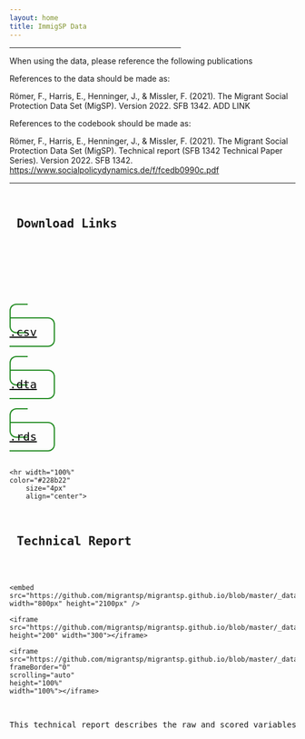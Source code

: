 ```yaml
---
layout: home
title: ImmigSP Data
---
```

<hr width="60%"
    color="#228b22"
        high="10px" 
        align="center">
        


When using the data, please reference the following publications 

References to the data should be made as:

Römer, F., Harris, E., Henninger, J., & Missler, F. (2021). The Migrant Social Protection Data Set (MigSP). Version 2022. SFB 1342. ADD LINK

References to the codebook should be made as:

Römer, F., Harris, E., Henninger, J., & Missler, F. (2021). The Migrant Social Protection Data Set (MigSP). Technical report (SFB 1342 Technical Paper Series). Version 2022. SFB 1342. https://www.socialpolicydynamics.de/f/fcedb0990c.pdf

<hr width="100%" 
    color="#228b22"
        size="4px" 
        align="center">
<pre> 
<h2> Download Links </h2>


<!-- Add icon library -->
<link rel="stylesheet" href="https://cdnjs.cloudflare.com/ajax/libs/font-awesome/4.7.0/css/font-awesome.min.css">
<style>
.btn {
  background-color:;
  border: 2px solid #228b22;
    border-radius: 12px;
  color: black;
  padding: 12px 30px;
  cursor: pointer;
  font-size: 20px;}
    /* Darker background on mouse-over */
.btn:hover {
  background-color: #228b22;
  text-decoration: none;
}
    </style>


<a class="btn" style="width: 30%;" href="https://github.com/migrantsp/migrantsp.github.io/blob/master/_data/MigSP_version_1.0._public.csv" download><i class="fa fa-download"></i> .csv</a>

<a class="btn" style="width: 30%;" href="https://github.com/migrantsp/migrantsp.github.io/blob/master/_data/MigSP_version_1.0._public.dta" download><i class="fa fa-download"></i> .dta</a>

<a class="btn" style="width: 30%;" href="https://github.com/migrantsp/migrantsp.github.io/blob/master/_data/MigSP_version_1.0._public.rds" download><i class="fa fa-download"></i> .rds</a>
             

    <hr width="100%" 
    color="#228b22"
        size="4px" 
        align="center">
        
        
       
<h2> Technical Report </h2>


 
    <embed src="https://github.com/migrantsp/migrantsp.github.io/blob/master/_data/Technical_Report_Version2021.pdf" width="800px" height="2100px" />
    
    <iframe src="https://github.com/migrantsp/migrantsp.github.io/blob/master/_data/Technical_Report_Version2021.pdf" height="200" width="300"></iframe>

    <iframe src="https://github.com/migrantsp/migrantsp.github.io/blob/master/_data/Technical_Report_Version2021.pdf"
    frameBorder="0"
    scrolling="auto"
    height="100%"
    width="100%"></iframe>

        
<p>This technical report describes the raw and scored variables in the dataset, provides an overview of the missing types, and introduces the filters applied.</p>

</pre>
